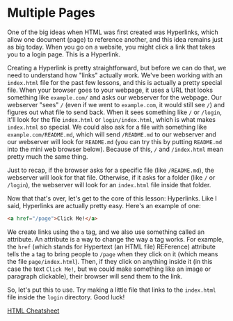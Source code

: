 # Multiple Pages

One of the big ideas when HTML was first created was Hyperlinks,
which allow one document (page) to reference another, and this idea remains just as big today.
When you go on a website, you might click a link that takes you to a login page.
This is a Hyperlink.

Creating a Hyperlink is pretty straightforward,
but before we can do that, we need to understand how "links" actually work.
We've been working with an `index.html` file for the past few lessons, and this is actually a pretty special file.
When your browser goes to your webpage,
it uses a URL that looks something like `example.com/` and asks our webserver for the webpage.
Our webserver "sees" `/`
(even if we went to `example.com`, it would still see `/`) and figures out what file to send back.
When it sees something like `/` or `/login`, it'll look for the file `index.html` or `login/index.html`,
which is what makes `index.html` so special.
We could also ask for a file with something like `example.com/README.md`,
which will send `/README.md` to our webserver and our webserver will look for
`README.md` (you can try this by putting `README.md` into the mini web browser below).
Because of this, `/` and `/index.html` mean pretty much the same thing.

Just to recap, if the browser asks for a specific file (like `/README.md`), the webserver will look for that file.
Otherwise, if it asks for a folder (like `/` or `/login`),
the webserver will look for an `index.html` file inside that folder.

Now that that's over, let's get to the core of this lesson: Hyperlinks.
Like I said, Hyperlinks are actually pretty easy.
Here's an example of one:

```html
<a href="/page">Click Me!</a>
```

We create links using the `a` tag, and we also use something called an attribute.
An attribute is a way to change the way a tag works.
For example,
the `href` (which stands for Hypertext (an HTML file) REFerence)
attribute tells the `a` tag to bring people to `/page` when they click on it
(which means the file `page/index.html`).
Then,
if they click on anything inside it (in this case the text `Click Me!`,
but we could make something like an image or paragraph clickable),
their browser will send them to the link.

So, let's put this to use.
Try making a little file that links to the `index.html` file inside the `login` directory.
Good luck!

[HTML Cheatsheet](https://developer.mozilla.org/en-US/docs/Web/HTML/Element)
